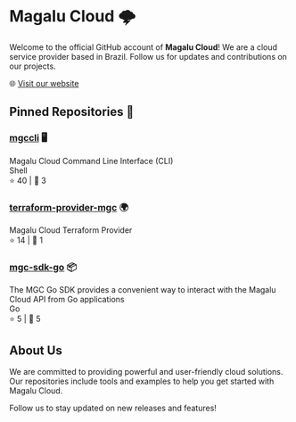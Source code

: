 # Magalu Cloud 🌩️

Welcome to the official GitHub account of **Magalu Cloud**! We are a cloud service provider based in Brazil. Follow us for updates and contributions on our projects.

🌐 [Visit our website](https://magalu.cloud/)

## Pinned Repositories 📌

### [mgccli](https://github.com/MagaluCloud/mgccli) 🖥️

Magalu Cloud Command Line Interface (CLI)  
Shell  
⭐️ 40 | 🍴 3

### [terraform-provider-mgc](https://github.com/MagaluCloud/terraform-provider-mgc) 🌍

Magalu Cloud Terraform Provider  
⭐️ 14 | 🍴 1

### [mgc-sdk-go](https://github.com/MagaluCloud/mgc-sdk-go) 📦

The MGC Go SDK provides a convenient way to interact with the Magalu Cloud API from Go applications  
Go  
⭐️ 5 | 🍴 5

## About Us

We are committed to providing powerful and user-friendly cloud solutions. Our repositories include tools and examples to help you get started with Magalu Cloud.

Follow us to stay updated on new releases and features!
